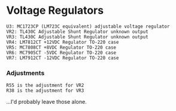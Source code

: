 
# Voltage Regulators

```
U3: MC1723CP (LM723C equivalent) adjustable voltage regulator
VR2: TL430C Adjustable Shunt Regulator unknown output
VR3: TL430C Adjustable Shunt Regulator unknown output
VR4: LM7812CT +12VDC Regulator TO-220 case
VR5: MC7808CT +8VDC Regulator TO-220 case
VR6: MC7905CT -5VDC Regulator TO-220 case
VR7: LM7912CT -12VDC Regulator TO-220 case
```

### Adjustments
```
R55 is the adjustment for VR2
R38 is the adjustment for VR3
```

...I'd probably leave those alone.
